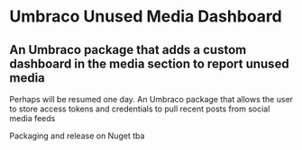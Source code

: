 # Umbraco Unused Media Dashboard
## An Umbraco package that adds a custom dashboard in the media section to report unused media

Perhaps will be resumed one day. An Umbraco package that allows the user to store access tokens and credentials to pull recent posts from social media feeds

Packaging and release on Nuget tba
